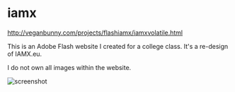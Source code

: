 iamx
====

http://veganbunny.com/projects/flashiamx/iamxvolatile.html

This is an Adobe Flash website I created for a college class. It's a re-design of IAMX.eu. 

I do not own all images within the website.

![screenshot](http://veganbunny.com/portfolio/images/iamx/iamx.png)
